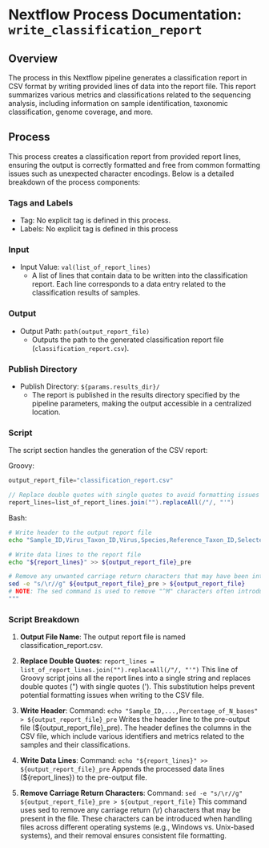 # Nextflow Process Documentation: `write_classification_report`

## Overview

The process in this Nextflow pipeline generates a classification report in CSV format by writing provided lines of data into the report file. This report summarizes various metrics and classifications related to the sequencing analysis, including information on sample identification, taxonomic classification, genome coverage, and more.

## Process

This process creates a classification report from provided report lines, ensuring the output is correctly formatted and free from common formatting issues such as unexpected character encodings. Below is a detailed breakdown of the process components:

### Tags and Labels

- Tag: No explicit tag is defined in this process.
- Labels: No explicit tag is defined in this process


### Input

- Input Value: `val(list_of_report_lines)`
  - A list of lines that contain data to be written into the classification report. Each line corresponds to a data entry related to the classification results of samples.

### Output

- Output Path: `path(output_report_file)`
  - Outputs the path to the generated classification report file (`classification_report.csv`).

### Publish Directory

- Publish Directory: `${params.results_dir}/`
  - The report is published in the results directory specified by the pipeline parameters, making the output accessible in a centralized location.

### Script

The script section handles the generation of the CSV report:

Groovy:
```groovy
output_report_file="classification_report.csv"

// Replace double quotes with single quotes to avoid formatting issues
report_lines=list_of_report_lines.join("").replaceAll(/"/, "'")
```

Bash:
```bash
# Write header to the output report file
echo "Sample_ID,Virus_Taxon_ID,Virus,Species,Reference_Taxon_ID,Selected_Reference,Flu_Segment,Reference_Subtype,Sample_Subtype,Percentage_of_Genome_Covered,Total_Mapped_Reads,Longest_non_N_segment,Percentage_of_N_bases" > ${output_report_file}_pre

# Write data lines to the report file
echo "${report_lines}" >> ${output_report_file}_pre

# Remove any unwanted carriage return characters that may have been introduced
sed -e "s/\r//g" ${output_report_file}_pre > ${output_report_file}
# NOTE: The sed command is used to remove "^M" characters often introduced by different line endings
"""
```

### Script Breakdown

1. **Output File Name**:
The output report file is named classification_report.csv.

2. **Replace Double Quotes**: `report_lines = list_of_report_lines.join("").replaceAll(/"/, "'")`
This line of Groovy script joins all the report lines into a single string and replaces double quotes (") with single quotes ('). This substitution helps prevent potential formatting issues when writing to the CSV file.

3. **Write Header**:
Command: `echo "Sample_ID,...,Percentage_of_N_bases" > ${output_report_file}_pre`
Writes the header line to the pre-output file (${output_report_file}_pre). The header defines the columns in the CSV file, which include various identifiers and metrics related to the samples and their classifications.

4. **Write Data Lines**:
Command: `echo "${report_lines}" >> ${output_report_file}_pre`
Appends the processed data lines (${report_lines}) to the pre-output file.

5. **Remove Carriage Return Characters**:
Command: `sed -e "s/\r//g" ${output_report_file}_pre > ${output_report_file}`
This command uses sed to remove any carriage return (\r) characters that may be present in the file. These characters can be introduced when handling files across different operating systems (e.g., Windows vs. Unix-based systems), and their removal ensures consistent file formatting.
